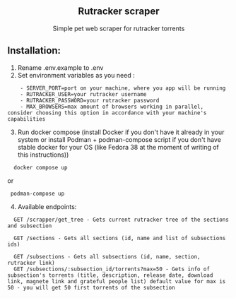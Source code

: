 <div id="top"></div>

<br />
<div align="center">
  <h2 align="center">Rutracker scraper</h3>

  <p align="center">Simple pet web scraper for rutracker torrents</p>
</div>

## Installation:

1. Rename .env.example to .env
2. Set environment variables as you need :

```
    - SERVER_PORT=port on your machine, where you app will be running
    - RUTRACKER_USER=your rutracker username
    - RUTRACKER_PASSWORD=your rutracker password
    - MAX_BROWSERS=max amount of browsers working in parallel, consider choosing this option in accordance with your machine's capabilities
```

3. Run docker compose (install Docker if you don't have it already in your system or install Podman + podman-compose script if you don't have stable docker for your OS (like Fedora 38 at the moment of writing of this instructions))

```
  docker compose up
```

or

```
 podman-compose up
```

4. Available endpoints:

```
  GET /scrapper/get_tree - Gets current rutracker tree of the sections and subsection

  GET /sections - Gets all sections (id, name and list of subsections ids)

  GET /subsections - Gets all subsections (id, name, section, rutracker link)
  GET /subsections/:subsection_id/torrents?max=50 - Gets info of subsection's torrents (title, description, release date, download link, magnete link and grateful people list) default value for max is 50 - you will get 50 first torrents of the subsection
```
